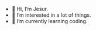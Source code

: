 - 👋 Hi, I’m Jesur.
- 👀 I’m interested in a lot of things.
- 🌱 I’m currently learning coding.


<!---
jesurabdurahman/jesurabdurahman is a ✨ special ✨ repository because its `README.md` (this file) appears on your GitHub profile.
You can click the Preview link to take a look at your changes.
--->
